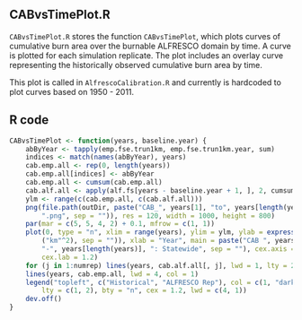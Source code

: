 


##
##
## CABvsTimePlot.R

`CABvsTimePlot.R` stores the function `CABvsTimePlot`, which plots curves of cumulative burn area over the burnable ALFRESCO domain by time.
A curve is plotted for each simulation replicate.
The plot includes an overlay curve representing the historically observed cumulative burn area by time.

This plot is called in `AlfrescoCalibration.R` and currently is hardcoded to plot curves based on 1950 - 2011.

## R code


```r
CABvsTimePlot <- function(years, baseline.year) {
    abByYear <- tapply(emp.fse.trun1km, emp.fse.trun1km.year, sum)
    indices <- match(names(abByYear), years)
    cab.emp.all <- rep(0, length(years))
    cab.emp.all[indices] <- abByYear
    cab.emp.all <- cumsum(cab.emp.all)
    cab.alf.all <- apply(alf.fs[years - baseline.year + 1, ], 2, cumsum)
    ylm <- range(c(cab.emp.all, c(cab.alf.all)))
    png(file.path(outDir, paste("CAB_", years[1], "to", years[length(years)], 
        ".png", sep = "")), res = 120, width = 1000, height = 800)
    par(mar = c(5, 5, 4, 2) + 0.1, mfrow = c(1, 1))
    plot(0, type = "n", xlim = range(years), ylim = ylm, ylab = expression(paste(plain("Cumalitive Area Burn   "), 
        ("km"^2), sep = "")), xlab = "Year", main = paste("CAB ", years[1], 
        "-", years[length(years)], ": Statewide", sep = ""), cex.axis = 1.1, 
        cex.lab = 1.2)
    for (j in 1:numrep) lines(years, cab.alf.all[, j], lwd = 1, lty = 2, col = "dark gray")
    lines(years, cab.emp.all, lwd = 4, col = 1)
    legend("topleft", c("Historical", "ALFRESCO Rep"), col = c(1, "dark gray"), 
        lty = c(1, 2), bty = "n", cex = 1.2, lwd = c(4, 1))
    dev.off()
}
```
